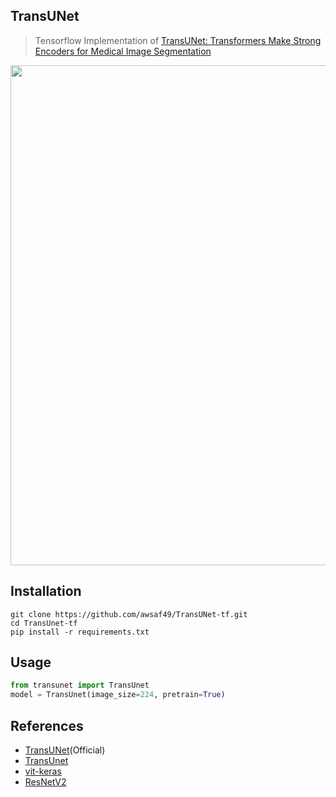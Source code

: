 ## TransUNet
> Tensorflow Implementation of [TransUNet: Transformers Make Strong Encoders for Medical Image Segmentation](https://arxiv.org/pdf/2102.04306.pdf)
<img src="https://production-media.paperswithcode.com/social-images/hfPJrzzvUuaeIMvb.png" width=800>

## Installation
```shell
git clone https://github.com/awsaf49/TransUNet-tf.git
cd TransUnet-tf
pip install -r requirements.txt
```

## Usage
```py
from transunet import TransUnet
model = TransUnet(image_size=224, pretrain=True)
```

## References 
* [TransUNet](https://github.com/Beckschen/TransUNet)(Official)
* [TransUnet](https://github.com/kenza-bouzid/TransUnet)
* [vit-keras](https://github.com/faustomorales/vit-keras)
* [ResNetV2](https://github.com/tensorflow/tensorflow/blob/v2.5.0/tensorflow/python/keras/applications/resnet_v2.py#L28-L56)

